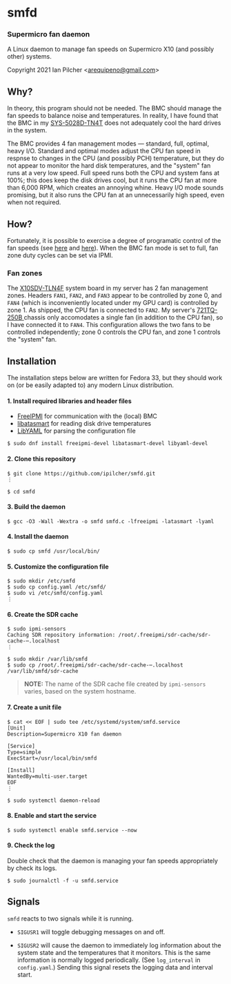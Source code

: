 # smfd

### Supermicro fan daemon

A Linux daemon to manage fan speeds on Supermicro X10 (and possibly other) systems.

Copyright 2021 Ian Pilcher <<arequipeno@gmail.com>>

## Why?

In theory, this program should not be needed.  The BMC should manage the fan speeds to
balance noise and temperatures.  In reality, I have found that the BMC in my
[SYS-5028D-TN4T](https://www.supermicro.com/en/products/system/midtower/5028/SYS-5028D-TN4T.cfm)
does not adequately cool the hard drives in the system.

The BMC provides 4 fan management modes &mdash; standard, full, optimal, heavy I/O.  Standard and
optimal modes adjust the CPU fan speed in respnse to changes in the CPU (and possibly PCH)
temperature, but they do not appear to monitor the hard disk temperatures, and the "system" fan
runs at a very low speed.  Full speed runs both the CPU and system fans at 100%; this does keep
the disk drives cool, but it runs the CPU fan at more than 6,000 RPM, which creates an annoying
whine.  Heavy I/O mode sounds promising, but it also runs the CPU fan at an unnecessarily high
speed, even when not required.

## How?

Fortunately, it is possible to exercise a degree of programatic control of the fan speeds (see
[here](https://forums.servethehome.com/index.php?resources/supermicro-x9-x10-x11-fan-speed-control.20/)
and [here](https://www.supermicro.com/support/faqs/faq.cfm?faq=31537)).  When the BMC fan mode is
set to full, fan zone duty cycles can be set via IPMI.

### Fan zones

The [X10SDV-TLN4F](https://www.supermicro.com/products/motherboard/Xeon/D/X10SDV-TLN4F.cfm) system
board in my server has 2 fan management zones.  Headers `FAN1`, `FAN2`, and `FAN3` appear to be
controlled by zone 0, and `FAN4` (which is inconveniently located under my GPU card) is controlled
by zone 1.  As shipped, the CPU fan is connected to `FAN2`.  My server's
[721TQ-250B ](https://www.supermicro.com/en/products/chassis/tower/721/SC721TQ-250B) chassis only
accomodates a single fan (in addition to the CPU fan), so I have connected it to `FAN4`.  This
configuration allows the two fans to be controlled independently; zone 0 controls the CPU fan, and
zone 1 controls the "system" fan.

## Installation

The installation steps below are written for Fedora 33, but they should work on (or be easily
adapted to) any modern Linux distribution.

#### 1. Install required libraries and header files

* [FreeIPMI](https://www.gnu.org/software/freeipmi/) for communication with the (local) BMC
* [libatasmart](http://0pointer.de/blog/projects/being-smart.html) for reading disk drive
  temperatures
* [LibYAML](https://github.com/yaml/libyaml) for parsing the configuration file

```
$ sudo dnf install freeipmi-devel libatasmart-devel libyaml-devel
```

#### 2. Clone this repository

```
$ git clone https://github.com/ipilcher/smfd.git
⋮

$ cd smfd
```

#### 3. Build the daemon

```
$ gcc -O3 -Wall -Wextra -o smfd smfd.c -lfreeipmi -latasmart -lyaml
```

#### 4. Install the daemon

```
$ sudo cp smfd /usr/local/bin/
```

#### 5. Customize the configuration file

```
$ sudo mkdir /etc/smfd
$ sudo cp config.yaml /etc/smfd/
$ sudo vi /etc/smfd/config.yaml
⋮
```

#### 6. Create the SDR cache

```
$ sudo ipmi-sensors
Caching SDR repository information: /root/.freeipmi/sdr-cache/sdr-cache-⋯.localhost
⋮

$ sudo mkdir /var/lib/smfd
$ sudo cp /root/.freeipmi/sdr-cache/sdr-cache-⋯.localhost /var/lib/smfd/sdr-cache
```

> **NOTE:** The name of the SDR cache file created by `ipmi-sensors` varies, based on the system
> hostname.

#### 7. Create a unit file

```
$ cat << EOF | sudo tee /etc/systemd/system/smfd.service
[Unit]
Description=Supermicro X10 fan daemon

[Service]
Type=simple
ExecStart=/usr/local/bin/smfd

[Install]
WantedBy=multi-user.target
EOF
⋮

$ sudo systemctl daemon-reload
```

#### 8. Enable and start the service

```
$ sudo systemctl enable smfd.service --now
```

#### 9. Check the log

Double check that the daemon is managing your fan speeds appropriately by check its logs.

```
$ sudo journalctl -f -u smfd.service
```

## Signals

`smfd` reacts to two signals while it is running.

* `SIGUSR1` will toggle debugging messages on and off.

* `SIGUSR2` will cause the daemon to immediately log information about the system state and the
  temperatures that it monitors.  This is the same information is normally logged periodically.
  (See `log_interval` in `config.yaml`.)  Sending this signal resets the logging data and interval
  start.
